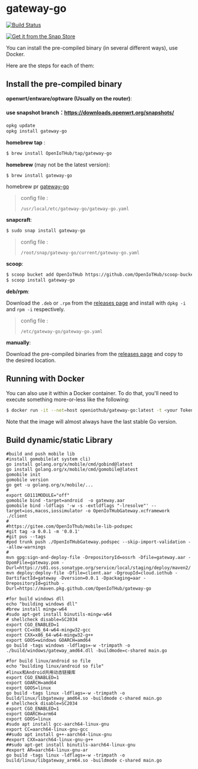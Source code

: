 # gateway-go
[![Build Status](https://travis-ci.com/OpenIoTHub/gateway-go.svg?branch=master)](https://travis-ci.com/OpenIoTHub/gateway-go)

[![Get it from the Snap Store](https://snapcraft.io/static/images/badges/en/snap-store-white.svg)](https://snapcraft.io/gateway-go)

You can install the pre-compiled binary (in several different ways),
use Docker.

Here are the steps for each of them:

## Install the pre-compiled binary

**openwrt/entware/optware (Usually on the router)**:
#### use snapshot branch：https://downloads.openwrt.org/snapshots/
```sh
opkg update
opkg install gateway-go
```

**homebrew tap** :

```sh
$ brew install OpenIoTHub/tap/gateway-go
```

**homebrew** (may not be the latest version):

```sh
$ brew install gateway-go
```
homebrew pr [gateway-go](https://github.com/Homebrew/homebrew-core/blob/master/Formula/gateway-go.rb)
>config file :
>```text
> /usr/local/etc/gateway-go/gateway-go.yaml
>```


**snapcraft**:

```sh
$ sudo snap install gateway-go
```
>config file :
>```text
> /root/snap/gateway-go/current/gateway-go.yaml
>```


**scoop**:

```sh
$ scoop bucket add OpenIoTHub https://github.com/OpenIoTHub/scoop-bucket.git
$ scoop install gateway-go
```

**deb/rpm**:

Download the `.deb` or `.rpm` from the [releases page][releases] and
install with `dpkg -i` and `rpm -i` respectively.  
>config file :
>```text
> /etc/gateway-go/gateway-go.yaml
>```

**manually**:

Download the pre-compiled binaries from the [releases page][releases] and
copy to the desired location.

## Running with Docker

You can also use it within a Docker container. To do that, you'll need to
execute something more-or-less like the following:

```sh
$ docker run -it --net=host openiothub/gateway-go:latest -t <your Token>
```

Note that the image will almost always have the last stable Go version.

[releases]: https://github.com/OpenIoTHub/gateway-go/releases
## Build dynamic/static Library
```shell
#build and push mobile lib
#install gomobile(at system cli)
go install golang.org/x/mobile/cmd/gobind@latest
go install golang.org/x/mobile/cmd/gomobile@latest
gomobile init
gomobile version
go get -u golang.org/x/mobile/...
#
export GO111MODULE="off"
gomobile bind -target=android  -o gateway.aar
gomobile bind -ldflags '-w -s -extldflags "-lresolve"' --target=ios,macos,iossimulator -o OpenIoTHubGateway.xcframework ./client
#
#https://gitee.com/OpenIoThub/mobile-lib-podspec
#git tag -a 0.0.1 -m '0.0.1'
#git pus --tags
#pod trunk push ./OpenIoTHubGateway.podspec --skip-import-validation --allow-warnings
#
mvn gpg:sign-and-deploy-file -DrepositoryId=ossrh -Dfile=gateway.aar -DpomFile=gateway.pom -Durl=https://s01.oss.sonatype.org/service/local/staging/deploy/maven2/
mvn deploy:deploy-file -Dfile=client.aar -DgroupId=cloud.iothub -DartifactId=gateway -Dversion=0.0.1 -Dpackaging=aar -DrepositoryId=github -Durl=https://maven.pkg.github.com/OpenIoTHub/gateway-go
```
```shell
#for build windows dll
echo "building windows dll"
#brew install mingw-w64
#sudo apt-get install binutils-mingw-w64
# shellcheck disable=SC2034
export CGO_ENABLED=1
export CC=x86_64-w64-mingw32-gcc
export CXX=x86_64-w64-mingw32-g++
export GOOS=windows GOARCH=amd64
go build -tags windows -ldflags=-w -trimpath -o ./build/windows/gateway_amd64.dll -buildmode=c-shared main.go
```
```shell
#for build linux/android so file
echo "building linux/android so file"
#linux和Android共用动态链接库
export CGO_ENABLED=1
export GOARCH=amd64
export GOOS=linux
go build -tags linux -ldflags=-w -trimpath -o build/linux/libgateway_amd64.so -buildmode c-shared main.go
# shellcheck disable=SC2034
export CGO_ENABLED=1
export GOARCH=arm64
export GOOS=linux
#sudo apt install gcc-aarch64-linux-gnu
export CC=aarch64-linux-gnu-gcc
##sudo apt install g++-aarch64-linux-gnu
#export CXX=aarch64-linux-gnu-g++
##sudo apt-get install binutils-aarch64-linux-gnu
#export AR=aarch64-linux-gnu-ar
go build -tags linux -ldflags=-w -trimpath -o build/linux/libgateway_arm64.so -buildmode c-shared main.go
```